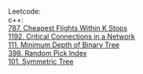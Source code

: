 Leetcode:\
c++:\
[787. Cheapest Flights Within K Stops](https://github.com/Double-T1/leetcode/tree/main/600-800/787.%20Cheapest%20Flights%20Within%20K%20Stops)\
[1192. Critical Connections in a Network](https://github.com/Double-T1/leetcode/tree/main/1000-1200/1192.%20Critical%20Connections%20in%20a%20Network)\
[111. Minimum Depth of Binary Tree](https://github.com/Double-T1/leetcode/tree/main/1-200/111.%20Minimum%20Depth%20of%20Binary%20Tree)\
[398. Random Pick Index](https://github.com/Double-T1/leetcode/blob/main/200-400/398.%20Random%20Pick%20Index/solution.cpp)\
[101. Symmetric Tree](https://github.com/Double-T1/leetcode/tree/main/1-200/101.%20Symmetric%20Tree)
